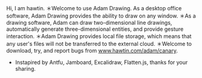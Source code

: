 Hi, I am hawtin.
＊Welcome to use Adam Drawing. As a desktop office software, Adam Drawing provides the ability to draw on any window.
＊As a drawing software, Adam can draw two-dimensional line drawings, automatically generate three-dimensional entities, and provide gesture interaction.
＊Adam Drawing provides local file storage, which means that any user's files will not be transferred to the external cloud.
＊Welcome to download, try, and report bugs from www.hawtin.com/adam/canary.

- Instapired by Antfu, Jamboard, Excalidraw, Flatten.js, thanks for your sharing.
